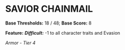 # SAVIOR CHAINMAIL

**Base Thresholds:** 18 / 48; **Base Score:** 8

**Feature:** ***Difficult:*** -1 to all character traits and Evasion

*Armor - Tier 4*